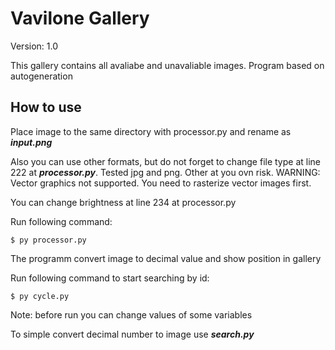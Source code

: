 # Vavilone Gallery
Version: 1.0

This gallery contains all avaliabe and unavaliable images. Program based on autogeneration

## How to use
Place image to the same directory with processor.py and rename as ***input.png***

Also you can use other formats, but do not forget to change file type at line 222 at ***processor.py***. Tested jpg and png. Other at you ovn risk. WARNING: Vector graphics not supported. You need to rasterize vector images first.

You can change brightness at line 234 at processor.py

Run following command:

```ssh
$ py processor.py
```

The programm convert image to decimal value and show position in gallery

Run following command to start searching by id:

```ssh
$ py cycle.py
```

Note: before run you can change values of some variables

To simple convert decimal number to image use ***search.py***
